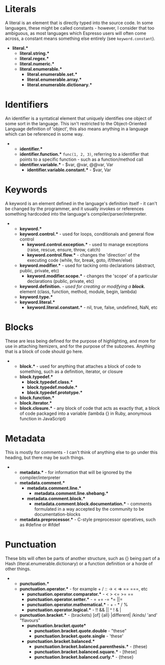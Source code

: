 # Literals
A literal is an element that is directly typed into the source code. In
some languages, these might be called constants - however, I consider that too
ambiguous, as most languages which Espresso users will often come across, a
constant means something else entirely (see `keyword.constant`).

- <b>literal.*</b>
  - <b>literal.string.*</b>
  - <b>literal.regex.*</b>
  - <b>literal.numeric.*</b>
  - <b>literal.enumerable.*</b>
    - <b>literal.enumerable.set.*</b>
    - <b>literal.enumerable.array.*</b>
    - <b>literal.enumerable.dictionary.*</b>

# Identifiers
An identifier is a syntatical element that uniquely identifies one object of
some sort in the language. This isn't restricted to the Object-Oriented
Language definition of 'object', this also means anything in a language which
can be referenced in some way.

- - <b>identifier.*</b> 
  - <b>identifier.function.*</b> `func(1, 2, 3)`, referring to a identifier that points to a specific function - such as a function/method call
  - <b>identifier.variable.*</b> - $var, @var, @@var, Var
    - <b>identifier.variable.constant.*</b> - $var, Var

# Keywords
A keyword is an element defined in the language's definition itself - it can't
be changed by the programmer, and it usually invokes or references something
hardcoded into the language's compiler/parser/interpreter.

- - <b>keyword.*</b>
  - <b>keyword.control.*</b> - used for loops, conditionals and general flow control
    - <b>keyword.control.exception.*</b> - used to manage exceptions (raise, rescue, ensure, throw, catch)
    - <b>keyword.control.flow.*</b> - changes the 'direction' of the executing code (while, for, break, goto, if/then/else)
  - <b>keyword.modifier.*</b> - used for tacking onto declarations (abstract, public, private, etc)
    - <b>keyword.modifier.scope.*</b> - changes the 'scope' of a particular declarations (public, private, etc)
  - <b>keyword.definition.*</b> - used for creating or modifying a <b>block.*</b> element (class, function, method, module, begin, lambda)
  - <b>keyword.type.*</b>
  - <b>keyword.literal.*</b>
    - <b>keyword.literal.constant.*</b> - nil, true, false, undefined, NaN, etc

# Blocks
These are less being defined for the purpose of highlighting, and more for use
in attaching Itemizers, and for the purpose of the subzones. Anything that is
a block of code should go here.

- - <b>block.*</b> - used for anything that attaches a block of code to something, such as a definition, iterator, or closure
  - <b>block.typedef.*</b>
    - <b>block.typedef.class.*</b>
    - <b>block.typedef.module.*</b>
    - <b>block.typedef.prototype.*</b>
  - <b>block.function.*</b>
  - <b>block.iterator.*</b>
  - <b>block.closure.*</b> - any block of code that acts as exactly that, a block of code packaged into a variable (lambda {} in Ruby, anonymous function in JavaScript)

# Metadata
This is mostly for comments - I can't think of anything else to go under this
heading, but there may be such things.

- - <b>metadata.*</b> - for information that will be ignored by the compiler/interpreter
  - <b>metadata.comment.*</b>
    - <b>metadata.comment.line.*</b>
      - <b>metadata.comment.line.shebang.*</b>
    - <b>metadata.comment.block.*</b>
      - <b>metadata.comment.block.documentation.*</b> - comments formulated in a way accepted by the community to be documentation-blocks
  - <b>metadata.preprocessor.*</b> - C-style preprocessor operatives, such as #define or #ifdef

# Punctuation
These bits will often be parts of another structure, such as {} being part of
a Hash (literal.enumerable.dictionary) or a function definition or a horde of
other things.

- - <b>punctuation.*</b>
  - <b>punctuation.operator.*</b> - for example + / :: -> < => == ===, etc
    - <b>punctuation.operator.comparator.*</b> - < > <= >= ==
    - <b>punctuation.operator.setter.*</b> - = += -= *= ||=
    - <b>punctuation.operator.mathematical.*</b> - + - * / %
    - <b>punctuation.operator.logical.*</b> - !! && || ^ ! & |
  - <b>punctuation.bracket.*</b> - (brackets) [of] {all} |different| /kinds/ 'and' "flavours"
    - <b>punctuation.bracket.quote*</b>
      - <b>punctuation.bracket.quote.double</b> - "these"
      - <b>punctuation.bracket.quote.single</b> - 'these'
    - <b>punctuation.bracket.balanced.*</b>
      - <b>punctuation.bracket.balanced.parenthesis.*</b> - (these)
      - <b>punctuation.bracket.balanced.square.*</b> - [these]
      - <b>punctuation.bracket.balanced.curly.*</b> - {these}
